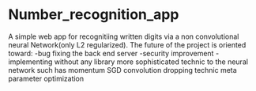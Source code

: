 # Number_recognition_app
A simple web app for recognitiing written digits via a non convolutional neural Network(only L2 regularized).
The future of the project is oriented toward:
-bug fixing the back end server
-security improvement
-implementing without any library more sophisticated technic to the neural network  such has
  momentum SGD
  convolution
  dropping technic
  meta parameter optimization

